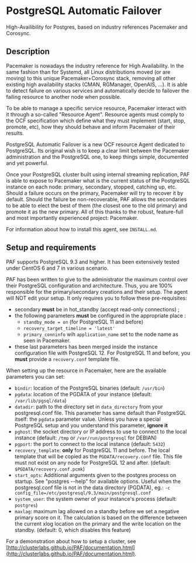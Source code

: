 # PostgreSQL Automatic Failover

High-Availibility for Postgres, based on industry references Pacemaker and
Corosync.

## Description

Pacemaker is nowadays the industry reference for High Availability. In the same
fashion than for Systemd, all Linux distributions moved (or are moving) to this
unique Pacemaker+Corosync stack, removing all other existing high availability
stacks (CMAN, RGManager, OpenAIS, ...). It is able to detect failure on various
services and automatically decide to failover the failing resource to another
node when possible.

To be able to manage a specific service resource, Pacemaker interact with it
through a so-called "Resource Agent". Resource agents must comply to the OCF
specification which define what they must implement (start, stop, promote,
etc), how they should behave and inform Pacemaker of their results.

PostgreSQL Automatic Failover is a new OCF resource Agent dedicated to
PostgreSQL. Its original wish is to keep a clear limit between the Pacemaker
administration and the PostgreSQL one, to keep things simple, documented and
yet powerful.

Once your PostgreSQL cluster built using internal streaming replication, PAF is
able to expose to Pacemaker what is the current status of the PostgreSQL
instance on each node: primary, secondary, stopped, catching up, etc. Should a
failure occurs on the primary, Pacemaker will try to recover it by default.
Should the failure be non-recoverable, PAF allows the secondaries to be able to
elect the best of them (the closest one to the old primary) and promote it as
the new primary. All of this thanks to the robust, feature-full and most
importantly experienced project: Pacemaker.

For information about how to install this agent, see `INSTALL.md`.

## Setup and requirements

PAF supports PostgreSQL 9.3 and higher. It has been extensively tested under
CentOS 6 and 7 in various scenario.

PAF has been written to give to the administrator the maximum control
over their PostgreSQL configuration and architecture. Thus, you are 100%
responsible for the primary/secondary creations and their setup. The agent
will NOT edit your setup. It only requires you to follow these pre-requisites:

  * secondary __must__ be in hot_standby (accept read-only connections) ;
  * the following parameters __must__ be configured in the appropriate place :
    * `standby_mode = on` (for PostgreSQL 11 and before)
    * `recovery_target_timeline = 'latest'`
    * `primary_conninfo` wih `application_name` set to the node name as seen
      in Pacemaker.
  * these last parameters has been merged inside the instance configuration
    file with PostgreSQL 12. For PostgreSQL 11 and before, you __must__
    provide a `recovery.conf` template file.

When setting up the resource in Pacemaker, here are the available parameters you
can set:

  * `bindir`: location of the PostgreSQL binaries (default: `/usr/bin`)
  * `pgdata`: location of the PGDATA of your instance (default:
    `/var/lib/pgsql/data`)
  * `datadir`: path to the directory set in `data_directory` from your
    postgresql.conf file. This parameter has same default than PostgreSQL
    itself: the `pgdata` parameter value. Unless you have a special PostgreSQL
    setup and you understand this parameter, __ignore it__
  * `pghost`: the socket directory or IP address to use to connect to the
    local instance (default: `/tmp` or `/var/run/postgresql` for DEBIAN)
  * `pgport`:  the port to connect to the local instance (default: `5432`)
  * `recovery_template`: __only__ for PostgreSQL 11 and before. The local
    template that will be copied as the `PGDATA/recovery.conf` file. This
    file must not exist on any node for PostgreSQL 12 and after.
    (default: `$PGDATA/recovery.conf.pcmk`)
  * `start_opts`: Additional arguments given to the postgres process on startup.
    See "postgres --help" for available options. Useful when the postgresql.conf
    file is not in the data directory (PGDATA), eg.:
    `-c config_file=/etc/postgresql/9.3/main/postgresql.conf`
  * `system_user`: the system owner of your instance's process (default:
    `postgres`)
  * `maxlag`: maximum lag allowed on a standby before we set a negative primary
    score on it. The calculation is based on the difference between the current
    xlog location on the primary and the write location on the standby.
    (default: 0, which disables this feature)

For a demonstration about how to setup a cluster, see
[http://clusterlabs.github.io/PAF/documentation.html](http://clusterlabs.github.io/PAF/documentation.html).
